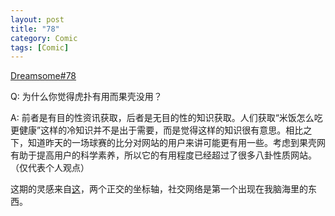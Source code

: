 ```yaml
---
layout: post
title: "78"
category: Comic
tags: [Comic]
---
```


[Dreamsome#78](http://dreamsome.org/1078)

Q: 为什么你觉得虎扑有用而果壳没用？

A: 前者是有目的性资讯获取，后者是无目的性的知识获取。人们获取“米饭怎么吃更健康”这样的冷知识并不是出于需要，而是觉得这样的知识很有意思。相比之下，知道昨天的一场球赛的比分对网站的用户来讲可能更有用一些。考虑到果壳网有助于提高用户的科学素养，所以它的有用程度已经超过了很多八卦性质网站。（仅代表个人观点）

这期的灵感来自[这](https://xkcd.com/388/)，两个正交的坐标轴，社交网络是第一个出现在我脑海里的东西。

